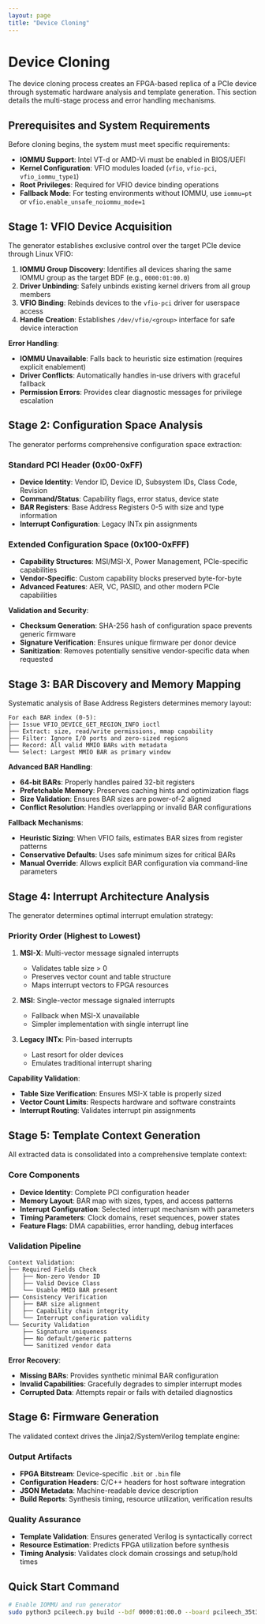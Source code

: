 ```yaml
---
layout: page
title: "Device Cloning"
---
```


# Device Cloning

The device cloning process creates an FPGA-based replica of a PCIe device through systematic hardware analysis and template generation. This section details the multi-stage process and error handling mechanisms.

## Prerequisites and System Requirements

Before cloning begins, the system must meet specific requirements:

- **IOMMU Support**: Intel VT-d or AMD-Vi must be enabled in BIOS/UEFI
- **Kernel Configuration**: VFIO modules loaded (`vfio`, `vfio-pci`, `vfio_iommu_type1`)
- **Root Privileges**: Required for VFIO device binding operations
- **Fallback Mode**: For testing environments without IOMMU, use `iommu=pt` or `vfio.enable_unsafe_noiommu_mode=1`

## Stage 1: VFIO Device Acquisition

The generator establishes exclusive control over the target PCIe device through Linux VFIO:

1. **IOMMU Group Discovery**: Identifies all devices sharing the same IOMMU group as the target BDF (e.g., `0000:01:00.0`)
2. **Driver Unbinding**: Safely unbinds existing kernel drivers from all group members
3. **VFIO Binding**: Rebinds devices to the `vfio-pci` driver for userspace access
4. **Handle Creation**: Establishes `/dev/vfio/<group>` interface for safe device interaction

**Error Handling**:

- **IOMMU Unavailable**: Falls back to heuristic size estimation (requires explicit enablement)
- **Driver Conflicts**: Automatically handles in-use drivers with graceful fallback
- **Permission Errors**: Provides clear diagnostic messages for privilege escalation

## Stage 2: Configuration Space Analysis

The generator performs comprehensive configuration space extraction:

### Standard PCI Header (0x00-0xFF)

- **Device Identity**: Vendor ID, Device ID, Subsystem IDs, Class Code, Revision
- **Command/Status**: Capability flags, error status, device state
- **BAR Registers**: Base Address Registers 0-5 with size and type information
- **Interrupt Configuration**: Legacy INTx pin assignments

### Extended Configuration Space (0x100-0xFFF)

- **Capability Structures**: MSI/MSI-X, Power Management, PCIe-specific capabilities
- **Vendor-Specific**: Custom capability blocks preserved byte-for-byte
- **Advanced Features**: AER, VC, PASID, and other modern PCIe capabilities

**Validation and Security**:

- **Checksum Generation**: SHA-256 hash of configuration space prevents generic firmware
- **Signature Verification**: Ensures unique firmware per donor device
- **Sanitization**: Removes potentially sensitive vendor-specific data when requested

## Stage 3: BAR Discovery and Memory Mapping

Systematic analysis of Base Address Registers determines memory layout:

```
For each BAR index (0-5):
├── Issue VFIO_DEVICE_GET_REGION_INFO ioctl
├── Extract: size, read/write permissions, mmap capability
├── Filter: Ignore I/O ports and zero-sized regions
├── Record: All valid MMIO BARs with metadata
└── Select: Largest MMIO BAR as primary window
```

**Advanced BAR Handling**:

- **64-bit BARs**: Properly handles paired 32-bit registers
- **Prefetchable Memory**: Preserves caching hints and optimization flags
- **Size Validation**: Ensures BAR sizes are power-of-2 aligned
- **Conflict Resolution**: Handles overlapping or invalid BAR configurations

**Fallback Mechanisms**:

- **Heuristic Sizing**: When VFIO fails, estimates BAR sizes from register patterns
- **Conservative Defaults**: Uses safe minimum sizes for critical BARs
- **Manual Override**: Allows explicit BAR configuration via command-line parameters

## Stage 4: Interrupt Architecture Analysis

The generator determines optimal interrupt emulation strategy:

### Priority Order (Highest to Lowest)

1. **MSI-X**: Multi-vector message signaled interrupts
   - Validates table size > 0
   - Preserves vector count and table structure
   - Maps interrupt vectors to FPGA resources

2. **MSI**: Single-vector message signaled interrupts
   - Fallback when MSI-X unavailable
   - Simpler implementation with single interrupt line

3. **Legacy INTx**: Pin-based interrupts
   - Last resort for older devices
   - Emulates traditional interrupt sharing

**Capability Validation**:

- **Table Size Verification**: Ensures MSI-X table is properly sized
- **Vector Count Limits**: Respects hardware and software constraints
- **Interrupt Routing**: Validates interrupt pin assignments

## Stage 5: Template Context Generation

All extracted data is consolidated into a comprehensive template context:

### Core Components

- **Device Identity**: Complete PCI configuration header
- **Memory Layout**: BAR map with sizes, types, and access patterns
- **Interrupt Configuration**: Selected interrupt mechanism with parameters
- **Timing Parameters**: Clock domains, reset sequences, power states
- **Feature Flags**: DMA capabilities, error handling, debug interfaces

### Validation Pipeline

```
Context Validation:
├── Required Fields Check
│   ├── Non-zero Vendor ID
│   ├── Valid Device Class
│   └── Usable MMIO BAR present
├── Consistency Verification
│   ├── BAR size alignment
│   ├── Capability chain integrity
│   └── Interrupt configuration validity
└── Security Validation
    ├── Signature uniqueness
    ├── No default/generic patterns
    └── Sanitized vendor data
```

**Error Recovery**:

- **Missing BARs**: Provides synthetic minimal BAR configuration
- **Invalid Capabilities**: Gracefully degrades to simpler interrupt modes
- **Corrupted Data**: Attempts repair or fails with detailed diagnostics

## Stage 6: Firmware Generation

The validated context drives the Jinja2/SystemVerilog template engine:

### Output Artifacts

- **FPGA Bitstream**: Device-specific `.bit` or `.bin` file
- **Configuration Headers**: C/C++ headers for host software integration
- **JSON Metadata**: Machine-readable device description
- **Build Reports**: Synthesis timing, resource utilization, verification results

### Quality Assurance

- **Template Validation**: Ensures generated Verilog is syntactically correct
- **Resource Estimation**: Predicts FPGA utilization before synthesis
- **Timing Analysis**: Validates clock domain crossings and setup/hold times

## Quick Start Command

```bash
# Enable IOMMU and run generator
sudo python3 pcileech.py build --bdf 0000:01:00.0 --board pcileech_35t325_x4
```
